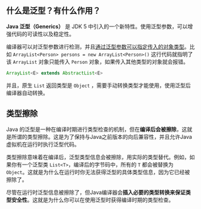 ## 什么是泛型？有什么作用？

**Java 泛型（Generics）** 是 JDK 5 中引入的一个新特性。使用泛型参数，可以增强代码的可读性以及稳定性。

编译器可以对泛型参数进行检测，并且<u>通过泛型参数可以指定传入的对象类型</u>。比如 `ArrayList<Person> persons = new ArrayList<Person>()` 这行代码就指明了该 `ArrayList` 对象只能传入 `Person` 对象，如果传入其他类型的对象就会报错。

```java
ArrayList<E> extends AbstractList<E>
```

并且，原生 `List` 返回类型是 `Object` ，需要手动转换类型才能使用，使用泛型后编译器自动转换。



## 类型擦除

Java 的泛型是一种在编译时期进行类型检查的机制，但在**编译后会被擦除**，这就是所谓的类型擦除。这是为了保持与Java之前版本的向后兼容性，并且允许Java虚拟机在运行时执行泛型代码。

类型擦除意味着在编译后，泛型类型信息会被擦除，用实际的类型替代。例如，如果你有一个泛型类 `List<T>`，编译后的字节码中，所有的 `T` 都会被替换为 `Object`。这就是为什么在运行时你无法获得泛型的具体类型信息，因为它已经被擦除了。

尽管在运行时泛型信息被擦除了，但Java编译器会**插入必要的类型转换来保证类型安全性**。这就是为什么你可以在使用泛型时获得编译时期的类型检查。